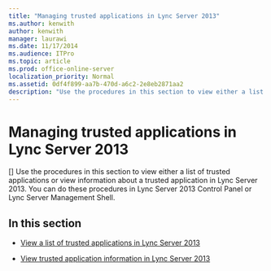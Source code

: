```yaml
---
title: "Managing trusted applications in Lync Server 2013"
ms.author: kenwith
author: kenwith
manager: laurawi
ms.date: 11/17/2014
ms.audience: ITPro
ms.topic: article
ms.prod: office-online-server
localization_priority: Normal
ms.assetid: 0df4f899-aa7b-470d-a6c2-2e8eb2871aa2
description: "Use the procedures in this section to view either a list of trusted applications or view information about a trusted application in Lync Server 2013. You can do these procedures in Lync Server 2013 Control Panel or Lync Server Management Shell."
---
```


# Managing trusted applications in Lync Server 2013
[]
Use the procedures in this section to view either a list of trusted applications or view information about a trusted application in Lync Server 2013. You can do these procedures in Lync Server 2013 Control Panel or Lync Server Management Shell.
  
## In this section

- [View a list of trusted applications in Lync Server 2013](view-a-list-of-trusted-applications.md)
    
- [View trusted application information in Lync Server 2013](view-trusted-application-information.md)
    

